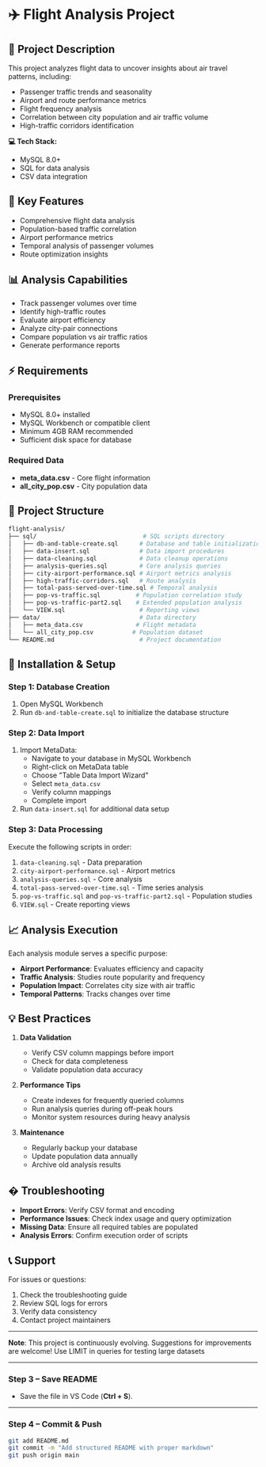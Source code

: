 # ✈️ Flight Analysis Project

## 📄 Project Description
This project analyzes flight data to uncover insights about air travel patterns, including:
- Passenger traffic trends and seasonality
- Airport and route performance metrics
- Flight frequency analysis
- Correlation between city population and air traffic volume
- High-traffic corridors identification

**💻 Tech Stack:**
- MySQL 8.0+
- SQL for data analysis
- CSV data integration

## 🎯 Key Features
- Comprehensive flight data analysis
- Population-based traffic correlation
- Airport performance metrics
- Temporal analysis of passenger volumes
- Route optimization insights

## 📊 Analysis Capabilities
- Track passenger volumes over time
- Identify high-traffic routes
- Evaluate airport efficiency
- Analyze city-pair connections
- Compare population vs air traffic ratios
- Generate performance reports

## ⚡ Requirements

### Prerequisites
- MySQL 8.0+ installed
- MySQL Workbench or compatible client
- Minimum 4GB RAM recommended
- Sufficient disk space for database

### Required Data
- **meta_data.csv** - Core flight information
- **all_city_pop.csv** - City population data

## 📂 Project Structure
```bash
flight-analysis/
├── sql/                              # SQL scripts directory
│   ├── db-and-table-create.sql      # Database and table initialization
│   ├── data-insert.sql              # Data import procedures
│   ├── data-cleaning.sql            # Data cleanup operations
│   ├── analysis-queries.sql         # Core analysis queries
│   ├── city-airport-performance.sql # Airport metrics analysis
│   ├── high-traffic-corridors.sql   # Route analysis
│   ├── total-pass-served-over-time.sql # Temporal analysis
│   ├── pop-vs-traffic.sql          # Population correlation study
│   ├── pop-vs-traffic-part2.sql    # Extended population analysis
│   └── VIEW.sql                     # Reporting views
├── data/                            # Data directory
│   ├── meta_data.csv               # Flight metadata
│   └── all_city_pop.csv           # Population dataset
└── README.md                        # Project documentation
```

## 🚀 Installation & Setup

### Step 1: Database Creation
1. Open MySQL Workbench
2. Run `db-and-table-create.sql` to initialize the database structure

### Step 2: Data Import
1. Import MetaData:
   - Navigate to your database in MySQL Workbench
   - Right-click on MetaData table
   - Choose "Table Data Import Wizard"
   - Select `meta_data.csv`
   - Verify column mappings
   - Complete import
2. Run `data-insert.sql` for additional data setup

### Step 3: Data Processing
Execute the following scripts in order:
1. `data-cleaning.sql` - Data preparation
2. `city-airport-performance.sql` - Airport metrics
3. `analysis-queries.sql` - Core analysis
4. `total-pass-served-over-time.sql` - Time series analysis
5. `pop-vs-traffic.sql` and `pop-vs-traffic-part2.sql` - Population studies
6. `VIEW.sql` - Create reporting views

## 📈 Analysis Execution
Each analysis module serves a specific purpose:
- **Airport Performance**: Evaluates efficiency and capacity
- **Traffic Analysis**: Studies route popularity and frequency
- **Population Impact**: Correlates city size with air traffic
- **Temporal Patterns**: Tracks changes over time

## 💡 Best Practices
1. **Data Validation**
   - Verify CSV column mappings before import
   - Check for data completeness
   - Validate population data accuracy

2. **Performance Tips**
   - Create indexes for frequently queried columns
   - Run analysis queries during off-peak hours
   - Monitor system resources during heavy analysis

3. **Maintenance**
   - Regularly backup your database
   - Update population data annually
   - Archive old analysis results

## �️ Troubleshooting
- **Import Errors**: Verify CSV format and encoding
- **Performance Issues**: Check index usage and query optimization
- **Missing Data**: Ensure all required tables are populated
- **Analysis Errors**: Confirm execution order of scripts

## 📞 Support
For issues or questions:
1. Check the troubleshooting guide
2. Review SQL logs for errors
3. Verify data consistency
4. Contact project maintainers

---
**Note**: This project is continuously evolving. Suggestions for improvements are welcome!
Use LIMIT in queries for testing large datasets


---

### **Step 3 – Save README**
- Save the file in VS Code (**Ctrl + S**).  

---

### **Step 4 – Commit & Push**
```bash
git add README.md
git commit -m "Add structured README with proper markdown"
git push origin main
